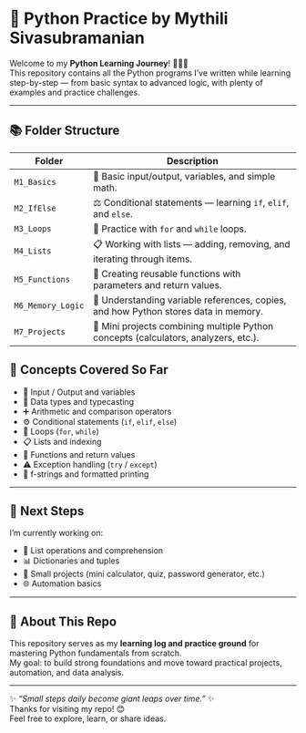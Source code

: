 # 🐍 Python Practice by Mythili Sivasubramanian

Welcome to my **Python Learning Journey**! 👩‍💻✨  
This repository contains all the Python programs I’ve written while learning step-by-step — from basic syntax to advanced logic, with plenty of examples and practice challenges.

---

## 📚 Folder Structure

| Folder | Description |
|---------|-------------|
| `M1_Basics` | 🧩 Basic input/output, variables, and simple math. |
| `M2_IfElse` | ⚖️ Conditional statements — learning `if`, `elif`, and `else`. |
| `M3_Loops` | 🔁 Practice with `for` and `while` loops. |
| `M4_Lists` | 📋 Working with lists — adding, removing, and iterating through items. |
| `M5_Functions` | 🧮 Creating reusable functions with parameters and return values. |
| `M6_Memory_Logic` | 🧠 Understanding variable references, copies, and how Python stores data in memory. |
| `M7_Projects` | 💼 Mini projects combining multiple Python concepts (calculators, analyzers, etc.). |


## 🧠 Concepts Covered So Far
- 🏁 Input / Output and variables  
- 🔢 Data types and typecasting  
- ➕ Arithmetic and comparison operators  
- ⚙️ Conditional statements (`if`, `elif`, `else`)  
- 🔁 Loops (`for`, `while`)  
- 📋 Lists and indexing  
- 🧩 Functions and return values  
- ⚠️ Exception handling (`try` / `except`)  
- 💬 f-strings and formatted printing  

---

## 🌟 Next Steps
I’m currently working on:
- 🧮 List operations and comprehension  
- 📊 Dictionaries and tuples  
- 🧠 Small projects (mini calculator, quiz, password generator, etc.)  
- 🌐 Automation basics

---

## 💖 About This Repo
This repository serves as my **learning log and practice ground** for mastering Python fundamentals from scratch.  
My goal: to build strong foundations and move toward practical projects, automation, and data analysis.

---

✨ *“Small steps daily become giant leaps over time.”* ✨  
Thanks for visiting my repo! 😊  
Feel free to explore, learn, or share ideas.
